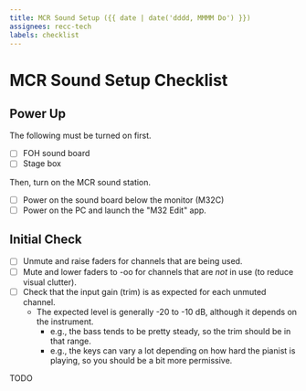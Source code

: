 ```yaml
---
title: MCR Sound Setup ({{ date | date('dddd, MMMM Do') }})
assignees: recc-tech
labels: checklist
---
```


# MCR Sound Setup Checklist

## Power Up

The following must be turned on first.

- [ ] FOH sound board
- [ ] Stage box

Then, turn on the MCR sound station.

- [ ] Power on the sound board below the monitor (M32C)
- [ ] Power on the PC and launch the "M32 Edit" app.

## Initial Check

- [ ] Unmute and raise faders for channels that are being used.
- [ ] Mute and lower faders to -oo for channels that are *not* in use (to reduce visual clutter).
- [ ] Check that the input gain (trim) is as expected for each unmuted channel.
  - The expected level is generally -20 to -10 dB, although it depends on the instrument.
    - e.g., the bass tends to be pretty steady, so the trim should be in that range.
    - e.g., the keys can vary a lot depending on how hard the pianist is playing, so you should be a bit more permissive.

TODO
